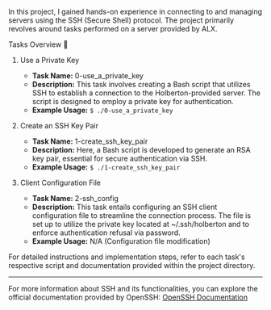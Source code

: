 
In this project, I gained hands-on experience in connecting to and managing servers using the SSH (Secure Shell) protocol. The project primarily revolves around tasks performed on a server provided by ALX.

Tasks Overview 📃

1. Use a Private Key

    - **Task Name:** 0-use_a_private_key
    - **Description:** This task involves creating a Bash script that utilizes SSH to establish a connection to the Holberton-provided server. The script is designed to employ a private key for authentication.
    - **Example Usage:** `$ ./0-use_a_private_key`

2. Create an SSH Key Pair

    - **Task Name:** 1-create_ssh_key_pair
    - **Description:** Here, a Bash script is developed to generate an RSA key pair, essential for secure authentication via SSH.
    - **Example Usage:** `$ ./1-create_ssh_key_pair`

3. Client Configuration File

    - **Task Name:** 2-ssh_config
    - **Description:** This task entails configuring an SSH client configuration file to streamline the connection process. The file is set up to utilize the private key located at ~/.ssh/holberton and to enforce authentication refusal via password.
    - **Example Usage:** N/A (Configuration file modification)

For detailed instructions and implementation steps, refer to each task's respective script and documentation provided within the project directory.

---
For more information about SSH and its functionalities, you can explore the official documentation provided by OpenSSH: [OpenSSH Documentation](https://www.openssh.com/)
